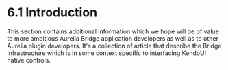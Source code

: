 # 6.1 Introduction

This section contains additional information which we hope will be of value to more ambitious Aurelia Bridge application developers  as well as to other Aurelia plugin developers. It's a collection of article that describe the Bridge infrastructure which is in some context specific to interfacing KendoUI native controls.
